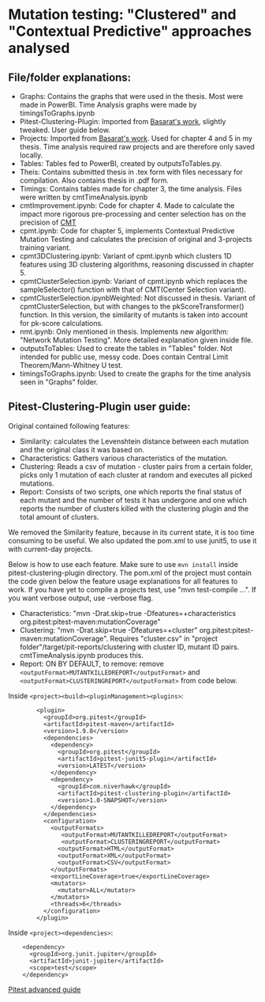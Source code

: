 
# Mutation testing: "Clustered" and "Contextual Predictive" approaches analysed

## File/folder explanations:
* Graphs: Contains the graphs that were used in the thesis. Most were made in PowerBI. Time Analysis graphs were made by timingsToGraphs.ipynb
* Pitest-Clustering-Plugin: Imported from [Basarat's work](https://github.com/Rbasarat/thesis-mutation-testing/), slightly tweaked. User guide below.
* Projects: Imported from [Basarat's work](https://github.com/Rbasarat/thesis-mutation-testing/). Used for chapter 4 and 5 in my thesis. Time analysis required raw projects and are therefore only saved locally.
* Tables: Tables fed to PowerBI, created by outputsToTables.py.
* Theis: Contains submitted thesis in .tex form with files necessary for compilation. Also contains thesis in .pdf form.
* Timings: Contains tables made for chapter 3, the time analysis. Files were written by cmtTimeAnalysis.ipynb
* cmtImprovement.ipynb: Code for chapter 4. Made to calculate the impact more rigorous pre-processing and center selection has on the precision of [CMT](https://github.com/Rbasarat/thesis-mutation-testing/)
* cpmt.ipynb: Code for chapter 5, implements Contextual Predictive Mutation Testing and calculates the precision of original and 3-projects training variant.
* cpmt3DClustering.ipynb: Variant of cpmt.ipynb which clusters 1D features using 3D clustering algorithms, reasoning discussed in chapter 5.
* cpmtClusterSelection.ipynb: Variant of cpmt.ipynb which replaces the sampleSelector() function with that of CMT(Center Selection variant).
* cpmtClusterSelection.ipynbWeighted: Not discussed in thesis. Variant of cpmtClusterSelection, but with changes to the pkScoreTransformer() function. In this version, the similarity of mutants is taken into account for pk-score calculations.
* nmt.ipynb: Only mentioned in thesis. Implements new algorithm: "Network Mutation Testing". More detailed explanation given inside file.
* outputsToTables: Used to create the tables in "Tables" folder. Not intended for public use, messy code. Does contain Central Limit Theorem/Mann-Whitney U test.
* timingsToGraphs.ipynb: Used to create the graphs for the time analysis seen in "Graphs" folder.

## Pitest-Clustering-Plugin user guide:
Original contained following features:

* Similarity: calculates the Levenshtein distance between each mutation and the original class it was based on.
* Characteristics: Gathers various characteristics of the mutation.
* Clustering: Reads a csv of mutation - cluster pairs from a certain folder, picks only 1 mutation of each cluster at random and executes all picked mutations.
* Report: Consists of two scripts, one which reports the final status of each mutant and the number of tests it has undergone and one which reports the number of clusters killed with the clustering plugin and the total amount of clusters.

We removed the Similarity feature, because in its current state, it is too time consuming to be useful. We also updated the pom.xml to use junit5, to use it with current-day projects.

Below is how to use each feature. Make sure to use `mvn install` inside pitest-clustering-plugin directory. The pom.xml of the project must contain the code given below the feature usage explanations for all features to work. If you have yet to compile a projects test, use "mvn test-compile ...". If you want verbose output, use -verbose flag. 

* Characteristics: "mvn -Drat.skip=true -Dfeatures=+characteristics org.pitest:pitest-maven:mutationCoverage"
* Clustering: "mvn -Drat.skip=true -Dfeatures=+cluster" org.pitest:pitest-maven:mutationCoverage". Requires "cluster.csv" in "project folder"/target/pit-reports/clustering with cluster ID, mutant ID pairs. cmtTimeAnalysis.ipynb produces this.
* Report: ON BY DEFAULT, to remove: remove `<outputFormat>MUTANTKILLEDREPORT</outputFormat>` and `<outputFormat>CLUSTERINGREPORT</outputFormat>` from code below.

Inside `<project><build><pluginManagement><plugins>`:
```
        <plugin>
          <groupId>org.pitest</groupId>
          <artifactId>pitest-maven</artifactId>
          <version>1.9.8</version>
          <dependencies>
            <dependency>
              <groupId>org.pitest</groupId>
              <artifactId>pitest-junit5-plugin</artifactId>
              <version>LATEST</version>
            </dependency>
            <dependency>
              <groupId>com.niverhawk</groupId>
              <artifactId>pitest-clustering-plugin</artifactId>
              <version>1.0-SNAPSHOT</version>
            </dependency>
          </dependencies>
          <configuration>
            <outputFormats>
               <outputFormat>MUTANTKILLEDREPORT</outputFormat>
               <outputFormat>CLUSTERINGREPORT</outputFormat>
              <outputFormat>HTML</outputFormat>
              <outputFormat>XML</outputFormat>
              <outputFormat>CSV</outputFormat>
            </outputFormats>
            <exportLineCoverage>true</exportLineCoverage>
            <mutators>
              <mutator>ALL</mutator>
            </mutators>
            <threads>6</threads>
          </configuration>
        </plugin>
```
Inside `<project><dependencies>`:
```
    <dependency>
      <groupId>org.junit.jupiter</groupId>
      <artifactId>junit-jupiter</artifactId>
      <scope>test</scope>
    </dependency>
```

[Pitest advanced guide](https://pitest.org/quickstart/advanced/)
